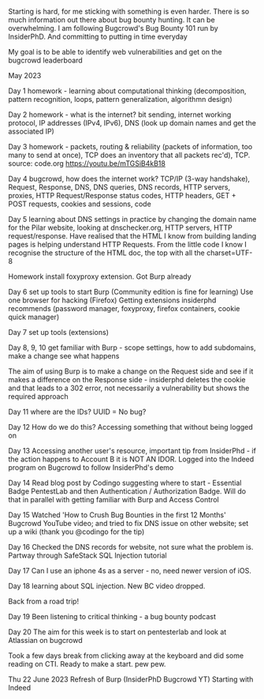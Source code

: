 Starting is hard, for me sticking with something is even harder. There is so much information out there about bug bounty hunting. It can be overwhelming. I am following Bugcrowd's Bug Bounty 101 run by InsiderPhD. And committing to putting in time everyday

My goal is to be able to identify web vulnerabilities and get on the bugcrowd leaderboard

May 2023

Day 1 homework - learning about computational thinking (decomposition, pattern recognition, loops, pattern generalization, algorithmn design)

Day 2 homework - what is the internet? bit sending, internet working protocol, IP addresses (IPv4, IPv6), DNS (look up domain names and get the associated IP)

Day 3 homework - packets, routing & reliability (packets of information, too many to send at once), TCP does an inventory that all packets rec'd), TCP. source: code.org https://youtu.be/mTGSiB4kB18

Day 4 bugcrowd, how does the internet work?
TCP/IP (3-way handshake), Request, Response, DNS, DNS queries, DNS records, HTTP servers, proxies, HTTP Request/Response
status codes, HTTP headers, GET + POST requests, cookies and sessions, code

Day 5 learning about DNS settings in practice by changing the domain name for the Pilar website, looking at dnschecker.org, HTTP servers, HTTP request/response. Have realised that the HTML I know from building landing pages is helping understand HTTP Requests. From the little code I know I recognise the structure of the HTML doc, the top with all the charset=UTF-8

Homework install foxyproxy extension. Got Burp already

Day 6 set up tools to start 
Burp (Community edition is fine for learning)
Use one browser for hacking (Firefox)
Getting extensions insiderphd recommends (password manager, foxyproxy, firefox containers, cookie quick manager) 

Day 7 set up tools (extensions)

Day 8, 9, 10 get familiar with Burp - scope settings, how to add subdomains, make a change see what happens

The aim of using Burp is to make a change on the Request side and see if it makes a difference on the Response side - insiderphd deletes the cookie and that leads to a 302 error, not necessarily a vulnerability but shows the required approach

Day 11 where are the IDs? UUID = No bug?

Day 12 How do we do this? Accessing something that without being logged on

Day 13 Accessing another user's resource, important tip from InsiderPhd - if the action happens to Account B it is NOT AN IDOR. Logged into the Indeed program on Bugcrowd to follow InsiderPhd's demo

Day 14 Read blog post by Codingo suggesting where to start - Essential Badge PentestLab and then Authentication / Authorization Badge. Will do that in parallel with getting familiar with Burp and Access Control

Day 15 Watched 'How to Crush Bug Bounties in the first 12 Months' Bugcrowd YouTube video; and tried to fix DNS issue on other website; set up a wiki (thank you @codingo for the tip)

Day 16 Checked the DNS records for website, not sure what the problem is. Partway through SafeStack SQL Injection tutorial

Day 17 Can I use an iphone 4s as a server - no, need newer version of iOS. 

Day 18 learning about SQL injection. New BC video dropped.

Back from a road trip! 

Day 19 Been listening to critical thinking - a bug bounty podcast

Day 20 The aim for this week is to start on pentesterlab and look at Atlassian on bugcrowd

Took a few days break from clicking away at the keyboard and did some reading on CTI.
Ready to make a start. pew pew.

Thu 22 June 2023
Refresh of Burp (InsiderPhD Bugcrowd YT)
Starting with Indeed
